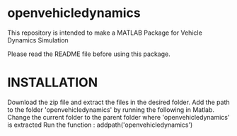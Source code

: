 # openvehicledynamics
This repository is intended to make a MATLAB Package for Vehicle Dynamics Simulation

Please read the README file before using this package.

# INSTALLATION
  Download the zip file and extract the files in the desired folder.
  Add the path to the folder 'openvehicledynamics' by running the following in Matlab.
    Change the current folder to the parent folder where 'openvehicledynamics' is extracted
    Run the function : addpath('openvehicledynamics')
